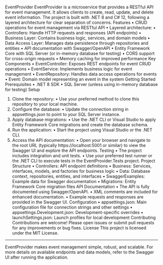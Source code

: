 EventProvider
EventProvider is a microservice that provides a RESTful API for event management. It allows clients to create, read, update, and delete event information. The project is built with .NET 8 and C# 12, following a layered architecture for clear separation of concerns.
Features
•	CRUD operations for event management via RESTful API
•	Layered architecture:
•	Controllers: Handle HTTP requests and responses (API endpoints)
•	Business Layer: Contains business logic, services, and domain models
•	Data Access Layer: Manages data persistence through repositories and entities
•	API documentation with Swagger/OpenAPI
•	Entity Framework Core with SQL Server (or in-memory database for testing)
•	CORS support for cross-origin requests
•	Memory caching for improved performance
Key Components
•	EventController: Exposes REST endpoints for event CRUD operations
•	EventService: Implements business logic for event management
•	EventRepository: Handles data access operations for events
•	Event: Domain model representing an event in the system
Getting Started
Prerequisites
•	.NET 8 SDK
•	SQL Server (unless using in-memory database for testing)
Setup
1.	Clone the repository:
•	Use your preferred method to clone this repository to your local machine.
2.	Configure the database:
•	Update the connection string in appsettings.json to point to your SQL Server instance.
3.	Apply database migrations:
•	Use the .NET CLI or Visual Studio to apply Entity Framework Core migrations and create the database schema.
4.	Run the application:
•	Start the project using Visual Studio or the .NET CLI.
5.	Access the API documentation:
•	Open your browser and navigate to the root URL (typically https://localhost:5001 or similar) to view the Swagger UI and explore the API endpoints.
Testing
•	The project includes integration and unit tests.
•	Use your preferred test runner or the .NET CLI to execute tests in the EventProvider.Tests project.
Project Structure
•	Controllers: API endpoint definitions
•	Business: Services, interfaces, models, and factories for business logic
•	Data: Database context, repositories, entities, and interfaces
•	SwaggerExamples: Example data for Swagger documentation
•	Migrations: Entity Framework Core migration files
API Documentation
•	The API is fully documented using Swagger/OpenAPI.
•	XML comments are included for enhanced documentation.
•	Example requests and responses are provided in the Swagger UI.
Configuration
•	appsettings.json: Main configuration file for connection strings and other settings
•	appsettings.Development.json: Development-specific overrides
•	launchSettings.json: Launch profiles for local development
Contributing
Contributions are welcome! Please open issues or submit pull requests for any improvements or bug fixes.
License
This project is licensed under the MIT License.
---
EventProvider makes event management simple, robust, and scalable. For more details on available endpoints and data models, refer to the Swagger UI after running the application.
